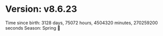 # Version: v8.6.23
Time since birth: 3128 days, 75072 hours, 4504320 minutes, 270259200 seconds
Season: Spring 🌸
